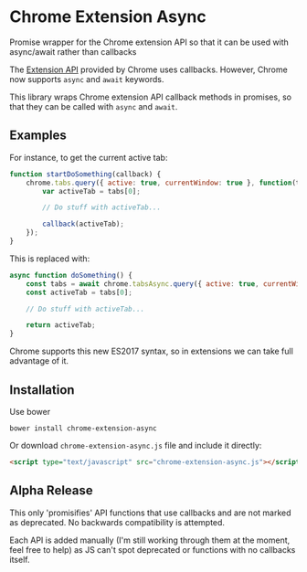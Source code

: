 # Chrome Extension Async
Promise wrapper for the Chrome extension API so that it can be used with async/await rather than callbacks

The [Extension API](https://developer.chrome.com/extensions) provided by Chrome uses callbacks. 
However, Chrome now supports `async` and `await` keywords.

This library wraps Chrome extension API callback methods in promises, so that they can be called with `async` and `await`.

## Examples
For instance, to get the current active tab:

```javascript
function startDoSomething(callback) {
    chrome.tabs.query({ active: true, currentWindow: true }, function(tabs) {
        var activeTab = tabs[0];

        // Do stuff with activeTab...

        callback(activeTab);
    });
}
```

This is replaced with:

```javascript
async function doSomething() {
    const tabs = await chrome.tabsAsync.query({ active: true, currentWindow: true });
    const activeTab = tabs[0];

    // Do stuff with activeTab...

    return activeTab;
}
```

Chrome supports this new ES2017 syntax, so in extensions we can take full advantage of it.

## Installation
Use bower

```
bower install chrome-extension-async
```

Or download `chrome-extension-async.js` file and include it directly:
```html
<script type="text/javascript" src="chrome-extension-async.js"></script>
```

## Alpha Release
This only 'promisifies' API functions that use callbacks and are not marked as deprecated. 
No backwards compatibility is attempted.

Each API is added manually (I'm still working through them at the moment, feel free to help) as JS can't spot deprecated or functions with no callbacks itself.
